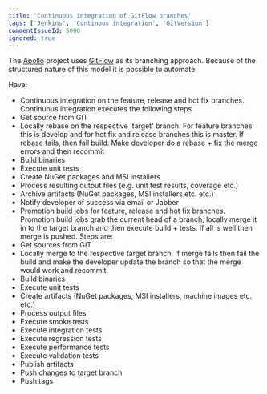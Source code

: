 ```yaml
---
title: 'Continuous integration of GitFlow branches'
tags: ['Jenkins', 'Continous integration', 'GitVersion']
commentIssueId: 5000
ignored: true
---
```


The [Apollo](/projects/apollo.html) project uses [GitFlow](http://nvie.com/posts/a-successful-git-branching-model/) as its branching approach. Because of the structured nature of this model it is possible to automate 

 
Have:

* Continuous integration on the feature, release and hot fix branches. Continuous integration executes the following steps
 * Get source from GIT
 * Locally rebase on the respective 'target' branch. For feature branches this is develop and for hot fix and release branches this is master. If rebase fails, then fail build. Make developer do a rebase + fix the merge errors and then recommit
 * Build binaries
 * Execute unit tests
 * Create NuGet packages and MSI installers
 * Process resulting output files (e.g. unit test results, coverage etc.)
 * Archive artifacts (NuGet packages, MSI installers etc. etc.)
 * Notify developer of success via email or Jabber
* Promotion build jobs for feature, release and hot fix branches. Promotion build jobs grab the current head of a branch, locally merge it in to the target branch and then execute build + tests. If all is well then merge is pushed. Steps are:
 * Get sources from GIT
 * Locally merge to the respective target branch. If merge fails then fail the build and make the developer update the branch so that the merge would work and recommit
 * Build binaries
 * Execute unit tests
 * Create artifacts (NuGet packages, MSI installers, machine images etc. etc.)
 * Process output files
 * Execute smoke tests
 * Execute integration tests
 * Execute regression tests
 * Execute performance tests
 * Execute validation tests
 * Publish artifacts
 * Push changes to target branch
 * Push tags 